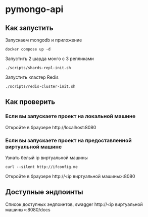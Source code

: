 # pymongo-api

## Как запустить

Запускаем mongodb и приложение

```shell
docker compose up -d
```

Запустить 2 шарда монго с 3 репликами

```shell
./scripts/shards-repl-init.sh
```

Запустить кластер Redis
```shell
./scripts/redis-cluster-init.sh
```

## Как проверить

### Если вы запускаете проект на локальной машине

Откройте в браузере http://localhost:8080

### Если вы запускаете проект на предоставленной виртуальной машине

Узнать белый ip виртуальной машины

```shell
curl --silent http://ifconfig.me
```

Откройте в браузере http://<ip виртуальной машины>:8080

## Доступные эндпоинты

Список доступных эндпоинтов, swagger http://<ip виртуальной машины>:8080/docs